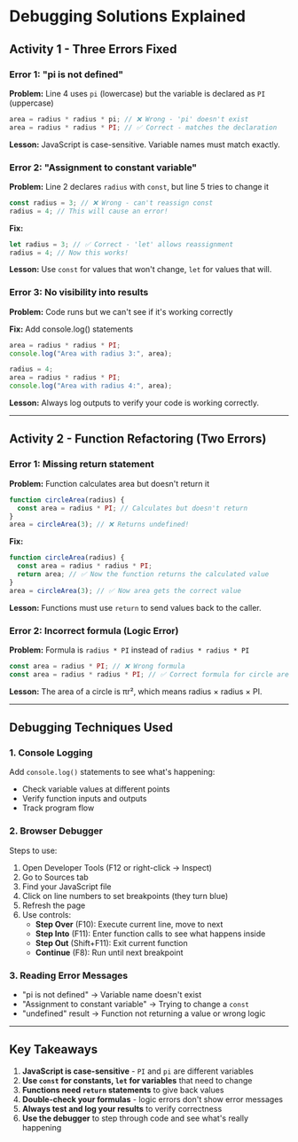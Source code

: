 # Debugging Solutions Explained

## Activity 1 - Three Errors Fixed

### Error 1: "pi is not defined"

**Problem:** Line 4 uses `pi` (lowercase) but the variable is declared as `PI` (uppercase)

```javascript
area = radius * radius * pi; // ❌ Wrong - 'pi' doesn't exist
area = radius * radius * PI; // ✅ Correct - matches the declaration
```

**Lesson:** JavaScript is case-sensitive. Variable names must match exactly.

### Error 2: "Assignment to constant variable"

**Problem:** Line 2 declares `radius` with `const`, but line 5 tries to change it

```javascript
const radius = 3; // ❌ Wrong - can't reassign const
radius = 4; // This will cause an error!
```

**Fix:**

```javascript
let radius = 3; // ✅ Correct - 'let' allows reassignment
radius = 4; // Now this works!
```

**Lesson:** Use `const` for values that won't change, `let` for values that will.

### Error 3: No visibility into results

**Problem:** Code runs but we can't see if it's working correctly

**Fix:** Add console.log() statements

```javascript
area = radius * radius * PI;
console.log("Area with radius 3:", area);

radius = 4;
area = radius * radius * PI;
console.log("Area with radius 4:", area);
```

**Lesson:** Always log outputs to verify your code is working correctly.

---

## Activity 2 - Function Refactoring (Two Errors)

### Error 1: Missing return statement

**Problem:** Function calculates area but doesn't return it

```javascript
function circleArea(radius) {
  const area = radius * PI; // Calculates but doesn't return
}
area = circleArea(3); // ❌ Returns undefined!
```

**Fix:**

```javascript
function circleArea(radius) {
  const area = radius * radius * PI;
  return area; // ✅ Now the function returns the calculated value
}
area = circleArea(3); // ✅ Now area gets the correct value
```

**Lesson:** Functions must use `return` to send values back to the caller.

### Error 2: Incorrect formula (Logic Error)

**Problem:** Formula is `radius * PI` instead of `radius * radius * PI`

```javascript
const area = radius * PI; // ❌ Wrong formula
const area = radius * radius * PI; // ✅ Correct formula for circle area
```

**Lesson:** The area of a circle is πr², which means radius × radius × PI.

---

## Debugging Techniques Used

### 1. Console Logging

Add `console.log()` statements to see what's happening:

- Check variable values at different points
- Verify function inputs and outputs
- Track program flow

### 2. Browser Debugger

Steps to use:

1. Open Developer Tools (F12 or right-click → Inspect)
2. Go to Sources tab
3. Find your JavaScript file
4. Click on line numbers to set breakpoints (they turn blue)
5. Refresh the page
6. Use controls:
   - **Step Over** (F10): Execute current line, move to next
   - **Step Into** (F11): Enter function calls to see what happens inside
   - **Step Out** (Shift+F11): Exit current function
   - **Continue** (F8): Run until next breakpoint

### 3. Reading Error Messages

- "pi is not defined" → Variable name doesn't exist
- "Assignment to constant variable" → Trying to change a `const`
- "undefined" result → Function not returning a value or wrong logic

---

## Key Takeaways

1. **JavaScript is case-sensitive** - `PI` and `pi` are different variables
2. **Use `const` for constants, `let` for variables** that need to change
3. **Functions need `return` statements** to give back values
4. **Double-check your formulas** - logic errors don't show error messages
5. **Always test and log your results** to verify correctness
6. **Use the debugger** to step through code and see what's really happening
